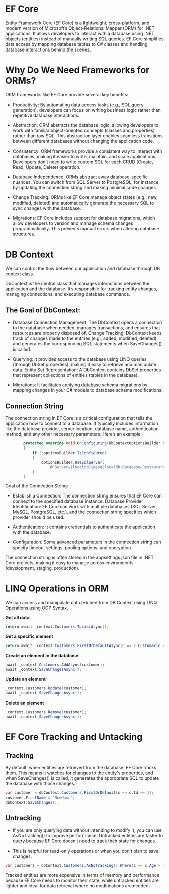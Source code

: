 # EF Core

Entity Framework Core (EF Core) is a lightweight, cross-platform, and modern version of Microsoft’s Object-Relational Mapper (ORM) for .NET applications. It allows developers to interact with a database using .NET objects (entities) instead of manually writing SQL queries. EF Core simplifies data access by mapping database tables to C# classes and handling database interactions behind the scenes.

# Why Do We Need Frameworks for ORMs?

ORM frameworks like EF Core provide several key benefits:

- Productivity: By automating data access tasks (e.g., SQL query generation), developers can focus on writing business logic rather than repetitive database interactions.

- Abstraction: ORM abstracts the database logic, allowing developers to work with familiar object-oriented concepts (classes and properties) rather than raw SQL. This abstraction layer enables seamless transitions between different databases without changing the application code.

- Consistency: ORM frameworks provide a consistent way to interact with databases, making it easier to write, maintain, and scale applications. Developers don’t need to write custom SQL for each CRUD (Create, Read, Update, Delete) operation.

- Database Independence: ORMs abstract away database-specific nuances. You can switch from SQL Server to PostgreSQL, for instance, by updating the connection string and making minimal code changes.

- Change Tracking: ORMs like EF Core manage object states (e.g., new, modified, deleted) and automatically generate the necessary SQL to sync changes with the database.

- Migrations: EF Core includes support for database migrations, which allow developers to version and manage schema changes programmatically. This prevents manual errors when altering database structures.

# DB Context

We can control the flow between our application and database through DB context class.

DbContext is the central class that manages interactions between the application and the database. It’s responsible for tracking entity changes, managing connections, and executing database commands.

## The Goal of DbContext:

- Database Connection Management: The DbContext opens a connection to the database when needed, manages transactions, and ensures that resources are properly disposed of.
Change Tracking: DbContext keeps track of changes made to the entities (e.g., added, modified, deleted) and generates the corresponding SQL statements when SaveChanges() is called.

- Querying: It provides access to the database using LINQ queries (through DbSet properties), making it easy to retrieve and manipulate data.
Entity Set Representation: A DbContext contains DbSet<TEntity> properties that represent collections of entities (tables in the database).

- Migrations: It facilitates applying database schema migrations by mapping changes in your C# models to database schema modifications.

## Connection String

The connection string in EF Core is a critical configuration that tells the application how to connect to a database. It typically includes information like the database provider, server location, database name, authentication method, and any other necessary parameters. Here’s an example:

```csharp
        protected override void OnConfiguring(DbContextOptionsBuilder optionsBuilder)
        {
            if (!optionsBuilder.IsConfigured)
            {
                optionsBuilder.UseSqlServer(
                    @"Server=(localdb)\mssqllocaldb;Database=RestaurantReservationSystem;Integrated Security=True");
            }
        }
```

Goal of the Connection String:

- Establish a Connection: The connection string ensures that EF Core can connect to the specified database instance.
Database Provider Identification: EF Core can work with multiple databases (SQL Server, MySQL, PostgreSQL, etc.), and the connection string specifies which provider should be used.

- Authentication: It contains credentials to authenticate the application with the database.
  
- Configuration: Some advanced parameters in the connection string can specify timeout settings, pooling options, and encryption.

The connection string is often stored in the appsettings.json file in .NET Core projects, making it easy to manage across environments (development, staging, production).

# LINQ Operations in ORM

We can access and manipulate data fetched from DB Context using LINQ Operations using OOP Syntax.

**Get all data**

```csharp
return await _context.Customers.ToListAsync();
```

**Get a specific element**

```csharp
return await _context.Customers.FirstOrDefaultAsync(c => c.CustomerId == id);
```

**Create an element in the database**

```csharp
await _context.Customers.AddAsync(customer);
await _context.SaveChangesAsync();
```

**Update an element**

```csharp
_context.Customers.Update(customer);
await _context.SaveChangesAsync();
```

**Delete an element**

```csharp
_context.Customers.Remove(customer);
await _context.SaveChangesAsync();
```

# EF Core Tracking and Untacking

## Tracking

By default, when entities are retrieved from the database, EF Core tracks them. This means it watches for changes to the entity's properties, and when SaveChanges() is called, it generates the appropriate SQL to update the database with those changes.

```csharp
var customer = dbContext.Customers.FirstOrDefault(c => c.Id == 1);
customer.FirstName = "NewName";
dbContext.SaveChanges();
```

## Untracking

- If you are only querying data without intending to modify it, you can use AsNoTracking() to improve performance. Untracked entities are faster to query because EF Core doesn’t need to track their state for changes.

- This is helpful for read-only operations or when you don’t plan to save changes.

```csharp
var customers = dbContext.Customers.AsNoTracking().Where(c => c.Age > 30).ToList();
```

Tracked entities are more expensive in terms of memory and performance because EF Core needs to monitor their state, while untracked entities are lighter and ideal for data retrieval where no modifications are needed.
